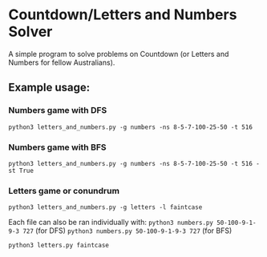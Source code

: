 # Countdown/Letters and Numbers Solver

A simple program to solve problems on Countdown (or Letters and Numbers for fellow Australians).

## Example usage:

### Numbers game with DFS
`python3 letters_and_numbers.py -g numbers -ns 8-5-7-100-25-50 -t 516`
### Numbers game with BFS
`python3 letters_and_numbers.py -g numbers -ns 8-5-7-100-25-50 -t 516 -st True`
### Letters game or conundrum
`python3 letters_and_numbers.py -g letters -l faintcase`

Each file can also be ran individually with:
`python3 numbers.py 50-100-9-1-9-3 727` (for DFS)
`python3 numbers.py 50-100-9-1-9-3 727` (for BFS)

`python3 letters.py faintcase`
